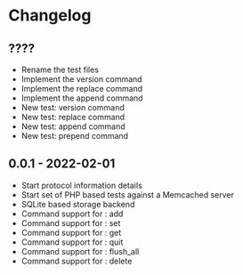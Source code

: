 # Changelog

## ????
- Rename the test files
- Implement the version command
- Implement the replace command
- Implement the append command
- New test: version command
- New test: replace command
- New test: append command
- New test: prepend command

## 0.0.1 - 2022-02-01
- Start protocol information details
- Start set of PHP based tests against a Memcached server
- SQLite based storage backend
- Command support for : add
- Command support for : set
- Command support for : get
- Command support for : quit
- Command support for : flush_all
- Command support for : delete
